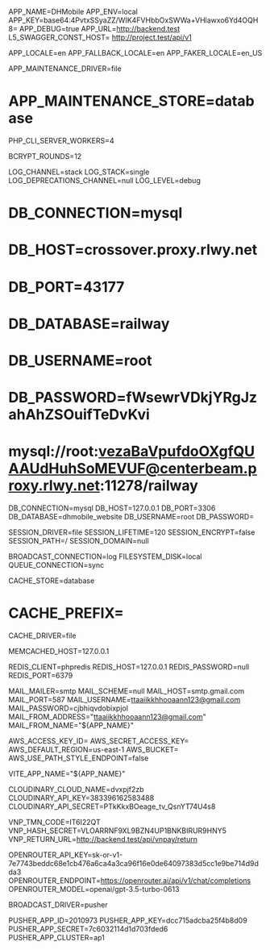 APP_NAME=DHMobile
APP_ENV=local
APP_KEY=base64:4PvtxSSyaZZ/WIK4FVHbbOxSWWa+VHlawxo6Yd4OQH8=
APP_DEBUG=true
APP_URL=http://backend.test
L5_SWAGGER_CONST_HOST= http://project.test/api/v1

APP_LOCALE=en
APP_FALLBACK_LOCALE=en
APP_FAKER_LOCALE=en_US

APP_MAINTENANCE_DRIVER=file
# APP_MAINTENANCE_STORE=database

PHP_CLI_SERVER_WORKERS=4

BCRYPT_ROUNDS=12

LOG_CHANNEL=stack
LOG_STACK=single
LOG_DEPRECATIONS_CHANNEL=null
LOG_LEVEL=debug

# DB_CONNECTION=mysql
# DB_HOST=crossover.proxy.rlwy.net
# DB_PORT=43177
# DB_DATABASE=railway
# DB_USERNAME=root
# DB_PASSWORD=fWsewrVDkjYRgJzahAhZSOuifTeDvKvi

# mysql://root:vezaBaVpufdoOXgfQUAAUdHuhSoMEVUF@centerbeam.proxy.rlwy.net:11278/railway


DB_CONNECTION=mysql
DB_HOST=127.0.0.1
DB_PORT=3306
DB_DATABASE=dhmobile_website
DB_USERNAME=root
DB_PASSWORD=

SESSION_DRIVER=file
SESSION_LIFETIME=120
SESSION_ENCRYPT=false
SESSION_PATH=/
SESSION_DOMAIN=null

BROADCAST_CONNECTION=log
FILESYSTEM_DISK=local
QUEUE_CONNECTION=sync

CACHE_STORE=database
# CACHE_PREFIX=
CACHE_DRIVER=file

MEMCACHED_HOST=127.0.0.1

REDIS_CLIENT=phpredis
REDIS_HOST=127.0.0.1
REDIS_PASSWORD=null
REDIS_PORT=6379

MAIL_MAILER=smtp
MAIL_SCHEME=null
MAIL_HOST=smtp.gmail.com
MAIL_PORT=587
MAIL_USERNAME=ttaaiikkhhooaann123@gmail.com
MAIL_PASSWORD=cjbhiqvdobixpjol
MAIL_FROM_ADDRESS="ttaaiikkhhooaann123@gmail.com"
MAIL_FROM_NAME="${APP_NAME}"

AWS_ACCESS_KEY_ID=
AWS_SECRET_ACCESS_KEY=
AWS_DEFAULT_REGION=us-east-1
AWS_BUCKET=
AWS_USE_PATH_STYLE_ENDPOINT=false

VITE_APP_NAME="${APP_NAME}"


CLOUDINARY_CLOUD_NAME=dvxpjf2zb
CLOUDINARY_API_KEY=383396162583488
CLOUDINARY_API_SECRET=PTkKkxBOeage_tv_QsnYT74U4s8


VNP_TMN_CODE=IT6I22QT
VNP_HASH_SECRET=VLOARRNF9XL9BZN4UP1BNKBIRUR9HNY5
VNP_RETURN_URL=http://backend.test/api/vnpay/return


OPENROUTER_API_KEY=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
OPENROUTER_ENDPOINT=https://openrouter.ai/api/v1/chat/completions
OPENROUTER_MODEL=openai/gpt-3.5-turbo-0613



BROADCAST_DRIVER=pusher

PUSHER_APP_ID=2010973
PUSHER_APP_KEY=dcc715adcba25f4b8d09
PUSHER_APP_SECRET=7c6032114d1d703fded6
PUSHER_APP_CLUSTER=ap1